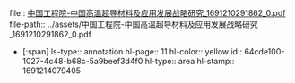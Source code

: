 file:: [中国工程院-中国高温超导材料及应用发展战略研究_1691210291862_0.pdf](../assets/中国工程院-中国高温超导材料及应用发展战略研究_1691210291862_0.pdf)
file-path:: ../assets/中国工程院-中国高温超导材料及应用发展战略研究_1691210291862_0.pdf

- [:span]
  ls-type:: annotation
  hl-page:: 11
  hl-color:: yellow
  id:: 64cde100-1027-4c48-b68c-5a9beef3d4f0
  hl-type:: area
  hl-stamp:: 1691214079405